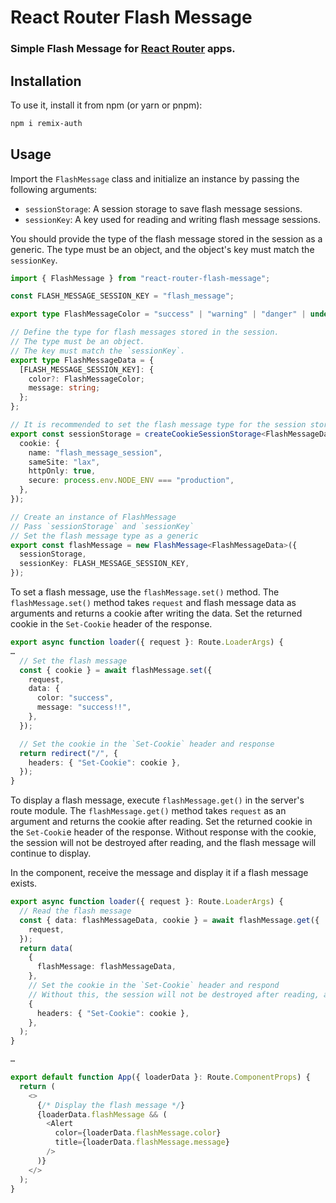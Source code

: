 # React Router Flash Message

### Simple Flash Message for [React Router](https://reactrouter.com) apps.

<!-- ## Overview

React Router Flash Message is a complete open-source authentication solution for Remix and React Router applications. -->

## Installation
To use it, install it from npm (or yarn or pnpm):

```bash
npm i remix-auth
```

## Usage

Import the `FlashMessage` class and initialize an instance by passing the following arguments:
- `sessionStorage`: A session storage to save flash message sessions.
- `sessionKey`: A key used for reading and writing flash message sessions.

You should provide the type of the flash message stored in the session as a generic. The type must be an object, and the object's key must match the `sessionKey`.

```ts
import { FlashMessage } from "react-router-flash-message";

const FLASH_MESSAGE_SESSION_KEY = "flash_message";

export type FlashMessageColor = "success" | "warning" | "danger" | undefined;

// Define the type for flash messages stored in the session.
// The type must be an object.
// The key must match the `sessionKey`.
export type FlashMessageData = {
  [FLASH_MESSAGE_SESSION_KEY]: {
    color?: FlashMessageColor;
    message: string;
  };
};

// It is recommended to set the flash message type for the session storage as a generic.
export const sessionStorage = createCookieSessionStorage<FlashMessageData>({
  cookie: {
    name: "flash_message_session",
    sameSite: "lax",
    httpOnly: true,
    secure: process.env.NODE_ENV === "production",
  },
});

// Create an instance of FlashMessage
// Pass `sessionStorage` and `sessionKey`
// Set the flash message type as a generic
export const flashMessage = new FlashMessage<FlashMessageData>({
  sessionStorage,
  sessionKey: FLASH_MESSAGE_SESSION_KEY,
});
```

To set a flash message, use the `flashMessage.set()` method.
The `flashMessage.set()` method takes `request` and flash message data as arguments and returns a cookie after writing the data.
Set the returned cookie in the `Set-Cookie` header of the response.
```ts
export async function loader({ request }: Route.LoaderArgs) {
…
  // Set the flash message
  const { cookie } = await flashMessage.set({
    request,
    data: {
      color: "success",
      message: "success!!",
    },
  });

  // Set the cookie in the `Set-Cookie` header and response
  return redirect("/", {
    headers: { "Set-Cookie": cookie },
  });
}
```

To display a flash message, execute `flashMessage.get()` in the server's route module.
The `flashMessage.get()` method takes `request` as an argument and returns the cookie after reading.
Set the returned cookie in the `Set-Cooki`e header of the response. Without response with the cookie, the session will not be destroyed after reading, and the flash message will continue to display.

In the component, receive the message and display it if a flash message exists.
```ts
export async function loader({ request }: Route.LoaderArgs) {
  // Read the flash message
  const { data: flashMessageData, cookie } = await flashMessage.get({
    request,
  });
  return data(
    {
      flashMessage: flashMessageData,
    },
    // Set the cookie in the `Set-Cookie` header and respond
    // Without this, the session will not be destroyed after reading, and the flash message will continue to display
    {
      headers: { "Set-Cookie": cookie },
    },
  );
}

…

export default function App({ loaderData }: Route.ComponentProps) {
  return (
    <>
      {/* Display the flash message */}
      {loaderData.flashMessage && (
        <Alert
          color={loaderData.flashMessage.color}
          title={loaderData.flashMessage.message}
        />
      )}
    </>
  );
}
```

<!-- ## Advanced Usage -->

<!-- ### プロジェクト全体に設定する -->